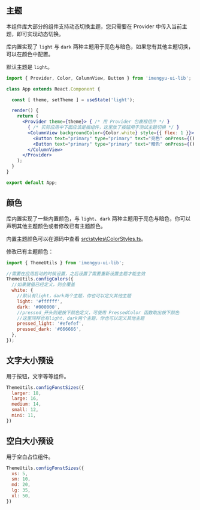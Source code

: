 ## 主题

本组件库大部分的组件支持动态切换主题，您只需要在 Provider 中传入当前主题，即可实现动态切换。

库内置实现了 `light` 与 `dark` 两种主题用于亮色与暗色，如果您有其他主题切换，可以在颜色中配置。

默认主题是 `light`。

```jsx
import { Provider, Color, ColumnView, Button } from 'imengyu-ui-lib';

class App extends React.Component {

  const [ theme, setTheme ] = useState('light');

  render() {
    return (
      <Provider theme={theme}> { /* 用 Provider 包裹根组件 */ }
        { /* 实际应用中下面应该是根组件，这里放了按钮用于测试主题切换 */ }
        <ColumnView backgroundColor={Color.white} style={{ flex: 1 }}>
          <Button text="primary" type="primary" text="亮色" onPress={()=>setTheme('light')} />
          <Button text="primary" type="primary" text="暗色" onPress={()=>setTheme('dark')} />
        </ColumnView>
      </Provider>
    );
  }
}

export default App;

```

## 颜色

库内置实现了一些内置颜色，与 `light`、`dark` 两种主题用于亮色与暗色，你可以声明其他主题颜色或者修改已有主题颜色。

内置主题颜色可以在源码中查看 [src\styles\ColorStyles.ts](src/styles/ColorStyles.ts)。

修改已有主题颜色：

```js
import { ThemeUtils } from 'imengyu-ui-lib';

//需要在应用启动的时候设置，之后设置了需要重新设置主题才能生效
ThemeUtils.configColors({
  //如果键值已经定义，则会覆盖
  white: {
    //默认有light，dark两个主题，你也可以定义其他主题
    light: '#ffffff',
    dark: '#000000',
    //pressed_开头则是按下颜色定义，可使用 PressedColor 函数取出按下颜色
    //这里同样也有light，dark两个主题，你也可以定义其他主题
    pressed_light: '#efefef',
    pressed_dark: '#666666',
  },
});

```

## 文字大小预设

用于按钮，文字等等组件。

```js
ThemeUtils.configFonstSizes({
  larger: 18,
  large: 16,
  medium: 14,
  small: 12,
  mini: 11,
})
```

## 空白大小预设

用于空白占位组件。

```js
ThemeUtils.configFonstSizes({
  xs: 5,
  sm: 10,
  md: 20,
  lg: 35,
  xl: 50,
})
```
